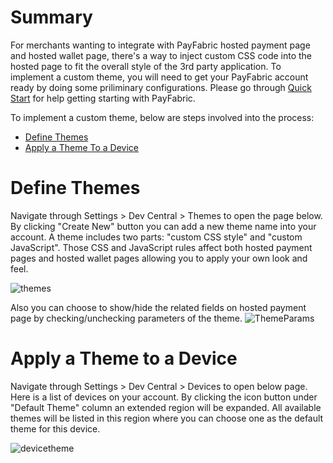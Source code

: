 # Summary
For merchants wanting to integrate with PayFabric hosted payment page and hosted wallet page, there's a way to inject custom CSS code into the hosted page to fit the overall style of the 3rd party application. To implement a custom theme, you will need to get your PayFabric account ready by doing some priliminary configurations. Please go through [Quick Start](https://github.com/PayFabric/API-Samples/wiki/Quick-Start) for help getting starting with PayFabric.

To implement a custom theme, below are steps involved into the process:
* [Define Themes](#definetheme)
* [Apply a Theme To a Device](#applytheme)

# Define Themes

Navigate through Settings > Dev Central > Themes to open the page below. By clicking "Create New" button you can add a new theme name into your account. A theme includes two parts: "custom CSS style" and "custom JavaScript". Those CSS and JavaScript rules affect both hosted payment pages and hosted wallet pages allowing you to apply your own look and feel. 

![themes](https://s3-us-west-1.amazonaws.com/github-screenshot-repository/v2/themes.png)

Also you can choose to show/hide the related fields on hosted payment page by checking/unchecking parameters of the theme.
![ThemeParams](https://s3-us-west-1.amazonaws.com/github-screenshot-repository/v2/ThemeParams.PNG)

# Apply a Theme to a Device

Navigate through Settings > Dev Central > Devices to open below page. Here is a list of devices on your account. By clicking the icon button under "Default Theme" column an extended region will be expanded. All available themes will be listed in this region where you can choose one as the default theme for this device. 

![devicetheme](https://s3-us-west-1.amazonaws.com/github-screenshot-repository/v2/themes1.png)

